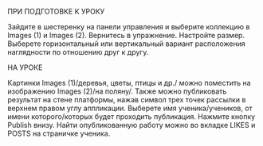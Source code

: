 ПРИ ПОДГОТОВКЕ К УРОКУ

Зайдите в шестеренку на панели управления и выберите коллекцию в Images (1) и Images (2).
Вернитесь в упражнение. Настройте размер. Выберете горизонтальный или вертикальный вариант расположения наглядности по отношению друг к другу.

НА УРОКЕ

Картинки Images (1)/деревья, цветы, птицы и др./ можно поместить на изображению Images (2)/на поляну/. 
Также можно публиковать результат на стене платформы, нажав символ трех точек рассылки в верхнем правом углу аппликации. 
Выберете имя ученика/учеников, от имени которого/которых будет проходить публикация. 
Нажмите кнопку Publish внизу. Найти опубликованную работу можно во вкладке LIKES и POSTS на страничке ученика.
